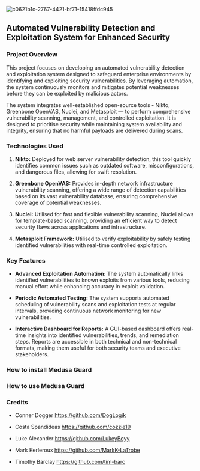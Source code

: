 ![c0621b1c-2767-4421-bf71-15418ffdc945](https://github.com/user-attachments/assets/8ecc3ab2-8a87-4282-9f55-9b6cd4ed27dd)

##   **Automated Vulnerability Detection and Exploitation System for Enhanced Security**

                                  

### **Project Overview**

This project focuses on developing an automated vulnerability detection and exploitation system designed to safeguard enterprise environments by identifying and exploiting security vulnerabilities. By leveraging automation, the system continuously monitors and mitigates potential weaknesses before they can be exploited by malicious actors.

The system integrates well-established open-source tools - Nikto, Greenbone OpenVAS, Nuclei, and Metasploit — to perform comprehensive vulnerability scanning, management, and controlled exploitation. It is designed to prioritise security while maintaining system availability and integrity, ensuring that no harmful payloads are delivered during scans.

### **Technologies Used**

1. **Nikto:** Deployed for web server vulnerability detection, this tool quickly identifies common issues such as outdated software, misconfigurations, and dangerous files, allowing for swift resolution.

2. **Greenbone OpenVAS:** Provides in-depth network infrastructure vulnerability scanning, offering a wide range of detection capabilities based on its vast vulnerability database, ensuring comprehensive coverage of potential weaknesses.

3. **Nuclei:** Utilised for fast and flexible vulnerability scanning, Nuclei allows for template-based scanning, providing an efficient way to detect security flaws across applications and infrastructure.

4. **Metasploit Framework:** Utilised to verify exploitability by safely testing identified vulnerabilities with real-time controlled exploitation.

### **Key Features**
- **Advanced Exploitation Automation:** The system automatically links identified vulnerabilities to known exploits from various tools, reducing manual effort while enhancing accuracy in exploit validation.

- **Periodic Automated Testing:** The system supports automated scheduling of vulnerability scans and exploitation tests at regular intervals, providing continuous network monitoring for new vulnerabilities.

- **Interactive Dashboard for Reports:** A GUI-based dashboard offers real-time insights into identified vulnerabilities, trends, and remediation steps. Reports are accessible in both technical and non-technical formats, making them useful for both security teams and executive stakeholders.

### **How to install Medusa Guard**

### **How to use Medusa Guard**



### **Credits**

- Conner Dogger
https://github.com/DogLogik

- Costa Spandideas
https://github.com/cozzie19
  
- Luke Alexander
https://github.com/LukeyBoyy

- Mark Kerleroux
https://github.com/MarkK-LaTrobe

- Timothy  Barclay
https://github.com/tim-barc

